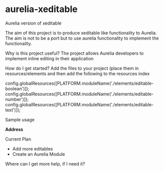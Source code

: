 # aurelia-xeditable
Aurelia version of xeditable

The aim of this project is to produce xeditable like functionality to Aurelia. The aim is
not to be a port but to use aurelia functionality to implement the functionality. 

Why is this project useful?
The project allows Aurelia developers to implement inline editing in their application

How do I get started?
Add the files to your project (place them in resources/elements and then add the following to the resources index

  config.globalResources([PLATFORM.moduleName('./elements/editable-boolean')]);
  config.globalResources([PLATFORM.moduleName('./elements/editable-number')]);
  config.globalResources([PLATFORM.moduleName('./elements/editable-text')]);

Sample usage
<div class="col-12"><strong>Address</strong></div>
<div class="col">
  <div class="row">
    <div class="col-12"><editable-text value.bind="customer.address.street" maxlength="256" required="true" save.call="update('address.street', value)"></editable-text></div>
    <div class="col-8"><editable-text value.bind="customer.address.city" maxlength="256" required="true" save.call="update('address.city', value)"></editable-text></div>
    <div class="col-4"><editable-text value.bind="customer.address.state" maxlength="256" required="true" save.call="update('address.state', value)"></editable-text></div>
    <div class="col-8"><editable-text value.bind="customer.address.country" maxlength="256" required="true" save.call="update('address.country', value)"></editable-text></div>
    <div class="col-4"><editable-text value.bind="customer.address.postcode" maxlength="256" required="true" save.call="update('address.postcode', value)"></editable-text></div>
  </div>
</div>
          
Current Plan
- Add more editables
- Create an Aurelia Module

Where can I get more help, if I need it?
